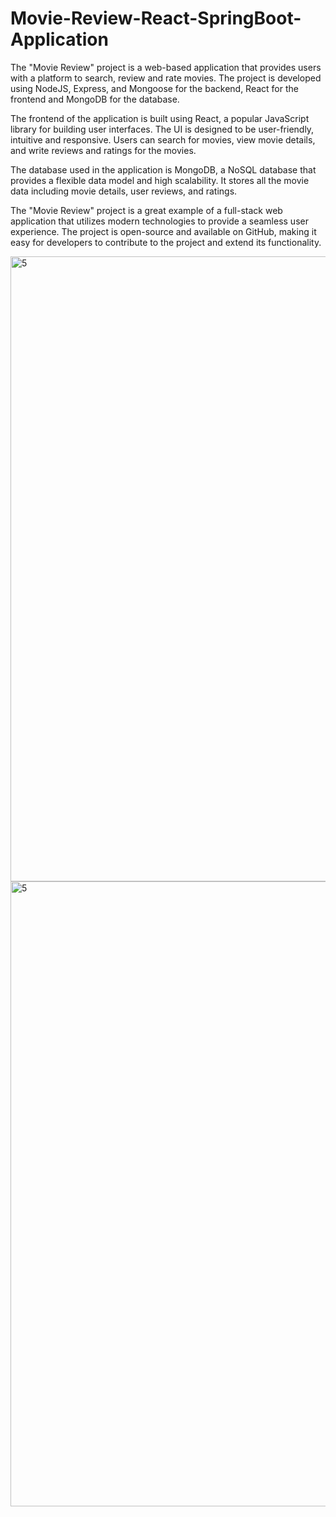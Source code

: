 # Movie-Review-React-SpringBoot-Application

The "Movie Review" project is a web-based application that provides users with a platform to search, review and rate movies. The project is developed using NodeJS, Express, and Mongoose for the backend, React for the frontend and MongoDB for the database.

The frontend of the application is built using React, a popular JavaScript library for building user interfaces. The UI is designed to be user-friendly, intuitive and responsive. Users can search for movies, view movie details, and write reviews and ratings for the movies.

The database used in the application is MongoDB, a NoSQL database that provides a flexible data model and high scalability. It stores all the movie data including movie details, user reviews, and ratings.

The "Movie Review" project is a great example of a full-stack web application that utilizes modern technologies to provide a seamless user experience. The project is open-source and available on GitHub, making it easy for developers to contribute to the project and extend its functionality.

<img width="1000" alt="5" src="https://github.com/samarthj5696/Movie_Review_Application_MERN/blob/master/Movie%20Review%20Application%401.25x.png">
<img width="1000" alt="5" src="https://github.com/samarthj5696/Movie_Review_Application_MERN/blob/master/Movie%20review%20app%20(1).png">
